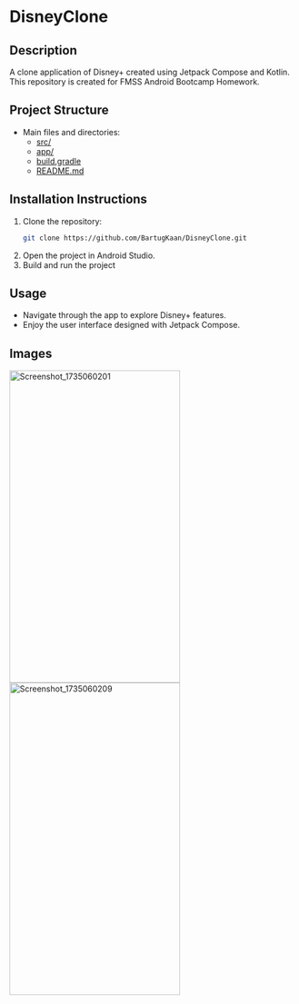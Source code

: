 # DisneyClone

## Description
A clone application of Disney+ created using Jetpack Compose and Kotlin. This repository is created for FMSS Android Bootcamp Homework.

## Project Structure
- Main files and directories:
  - [src/](src/)
  - [app/](app/)
  - [build.gradle](build.gradle)
  - [README.md](README.md)

## Installation Instructions
1. Clone the repository:
   ```bash
   git clone https://github.com/BartugKaan/DisneyClone.git
   ```
2. Open the project in Android Studio.
3. Build and run the project
   
## Usage
* Navigate through the app to explore Disney+ features.
* Enjoy the user interface designed with Jetpack Compose.

## Images
<img src="https://github.com/user-attachments/assets/60ecc703-50c9-4834-9da5-524c51466dd6" alt="Screenshot_1735060201" width="300" height="550">
<img src="https://github.com/user-attachments/assets/4e1297ed-24e3-4a53-9abe-ba9de7f4ac82" alt="Screenshot_1735060209" width="300" height="550">
